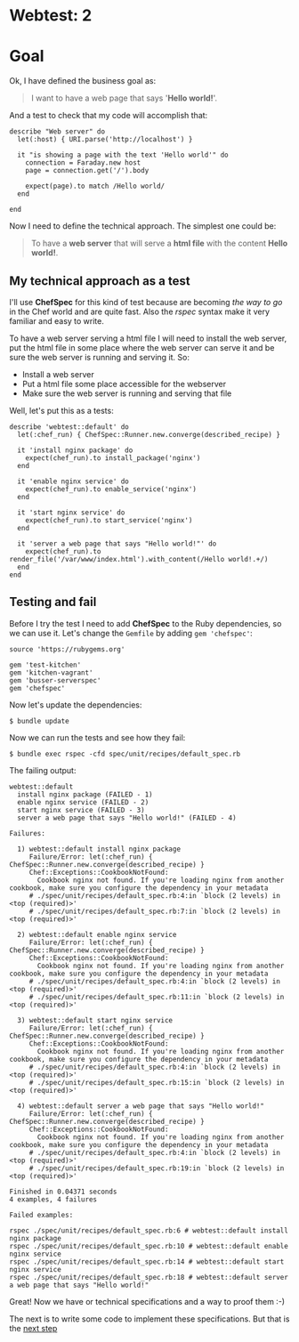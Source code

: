 # Webtest: 2

# Goal

Ok, I have defined the business goal as:

> I want to have a web page that says '**Hello world!**'.

And a test to check that my code will accomplish that:

```
describe "Web server" do
  let(:host) { URI.parse('http://localhost') }

  it "is showing a page with the text 'Hello world'" do
    connection = Faraday.new host
    page = connection.get('/').body

    expect(page).to match /Hello world/
  end

end
```

Now I need to define the technical approach. The simplest one could be:

> To have a **web server** that will serve a **html file** with the content **Hello world!**.

## My technical approach as a test

I'll use **ChefSpec** for this kind of test because are becoming *the way to go* in the Chef world and are quite fast.
Also the *rspec* syntax make it very familiar and easy to write.

To have a web server serving a html file I will need to install the web server, put the html file in some place where the web server can serve it and be sure the web server is running and serving it. So:

* Install a web server
* Put a html file some place accessible for the webserver
* Make sure the web server is running and serving that file

Well, let's put this as a tests:

```
describe 'webtest::default' do
  let(:chef_run) { ChefSpec::Runner.new.converge(described_recipe) }

  it 'install nginx package' do
    expect(chef_run).to install_package('nginx')
  end

  it 'enable nginx service' do
    expect(chef_run).to enable_service('nginx')
  end

  it 'start nginx service' do
    expect(chef_run).to start_service('nginx')
  end

  it 'server a web page that says "Hello world!"' do
    expect(chef_run).to render_file('/var/www/index.html').with_content(/Hello world!.+/)
  end
end
```

## Testing and fail

Before I try the test I need to add **ChefSpec** to the Ruby dependencies, so we can use it. Let's change the `Gemfile` by adding `gem 'chefspec'`:

```
source 'https://rubygems.org'

gem 'test-kitchen'
gem 'kitchen-vagrant'
gem 'busser-serverspec'
gem 'chefspec'
```
Now let's update the dependencies:
```
$ bundle update
```

Now we can run the tests and see how they fail:
```
$ bundle exec rspec -cfd spec/unit/recipes/default_spec.rb
```

The failing output:
```
webtest::default
  install nginx package (FAILED - 1)
  enable nginx service (FAILED - 2)
  start nginx service (FAILED - 3)
  server a web page that says "Hello world!" (FAILED - 4)

Failures:

  1) webtest::default install nginx package
     Failure/Error: let(:chef_run) { ChefSpec::Runner.new.converge(described_recipe) }
     Chef::Exceptions::CookbookNotFound:
       Cookbook nginx not found. If you're loading nginx from another cookbook, make sure you configure the dependency in your metadata
     # ./spec/unit/recipes/default_spec.rb:4:in `block (2 levels) in <top (required)>'
     # ./spec/unit/recipes/default_spec.rb:7:in `block (2 levels) in <top (required)>'

  2) webtest::default enable nginx service
     Failure/Error: let(:chef_run) { ChefSpec::Runner.new.converge(described_recipe) }
     Chef::Exceptions::CookbookNotFound:
       Cookbook nginx not found. If you're loading nginx from another cookbook, make sure you configure the dependency in your metadata
     # ./spec/unit/recipes/default_spec.rb:4:in `block (2 levels) in <top (required)>'
     # ./spec/unit/recipes/default_spec.rb:11:in `block (2 levels) in <top (required)>'

  3) webtest::default start nginx service
     Failure/Error: let(:chef_run) { ChefSpec::Runner.new.converge(described_recipe) }
     Chef::Exceptions::CookbookNotFound:
       Cookbook nginx not found. If you're loading nginx from another cookbook, make sure you configure the dependency in your metadata
     # ./spec/unit/recipes/default_spec.rb:4:in `block (2 levels) in <top (required)>'
     # ./spec/unit/recipes/default_spec.rb:15:in `block (2 levels) in <top (required)>'

  4) webtest::default server a web page that says "Hello world!"
     Failure/Error: let(:chef_run) { ChefSpec::Runner.new.converge(described_recipe) }
     Chef::Exceptions::CookbookNotFound:
       Cookbook nginx not found. If you're loading nginx from another cookbook, make sure you configure the dependency in your metadata
     # ./spec/unit/recipes/default_spec.rb:4:in `block (2 levels) in <top (required)>'
     # ./spec/unit/recipes/default_spec.rb:19:in `block (2 levels) in <top (required)>'

Finished in 0.04371 seconds
4 examples, 4 failures

Failed examples:

rspec ./spec/unit/recipes/default_spec.rb:6 # webtest::default install nginx package
rspec ./spec/unit/recipes/default_spec.rb:10 # webtest::default enable nginx service
rspec ./spec/unit/recipes/default_spec.rb:14 # webtest::default start nginx service
rspec ./spec/unit/recipes/default_spec.rb:18 # webtest::default server a web page that says "Hello world!"
```


Great! Now we have or technical specifications and a way to proof them :-)

The next is to write some code to implement these specifications. But that is the [next step][1]

  [1]: ../webtest-3
